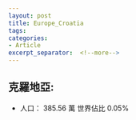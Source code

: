 ```yaml
---
layout: post
title: Europe_Croatia
tags: 
categories:
- Article
excerpt_separator:  <!--more-->
---
```

## 克羅地亞:
- 人口： 385.56 萬 世界佔比 0.05%